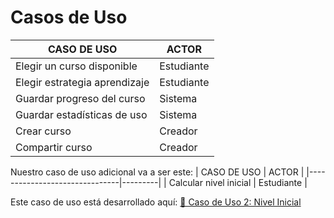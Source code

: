# Casos de Uso

| CASO DE USO                   | ACTOR   |
|-------------------------------|---------|
| Elegir un curso disponible    | Estudiante |
| Elegir estrategia aprendizaje | Estudiante |
| Guardar progreso del curso    | Sistema |
| Guardar estadísticas de uso   | Sistema |
| Crear curso                   | Creador |
| Compartir curso               | Creador |



Nuestro caso de uso adicional va a ser este:
| CASO DE USO                   | ACTOR   |
|-------------------------------|---------|
| Calcular nivel inicial        | Estudiante |

Este caso de uso está desarrollado aquí: [📝 Caso de Uso 2: Nivel Inicial](./docs/casos%20de%20uso/CasoUsoNivelInicial.md) 